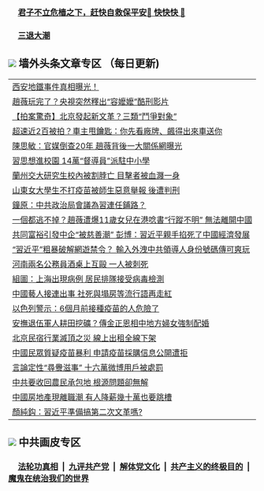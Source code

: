 
 ### &nbsp;&nbsp;&nbsp;&nbsp; [君子不立危樯之下，赶快自救保平安🍎 快快快 📩](https://github.com/pwgy/td/blob/master/README.md)

 ### &nbsp;&nbsp;&nbsp;&nbsp; [三退大潮](https://eqbpwckh.azureedge.net/?key=wjsottsjpndjwfkg&pin=65881581&ag=ogQuit&from=pw2) 

## <img src="https://img.icons8.com/cute-clipart/2x/circled-right.png"> 墙外头条文章专区 （每日更新)

<Table>
<tr><td colspan="2" align="left"><a href="https://eqbpwckh.azureedge.net/?ag=c1493808&key=wjsottsjpndjwfkg&from=pw2">西安地鐵事件真相曝光！
</a></td></tr>
<tr><td colspan="2" align="left"><a href="https://eqbpwckh.azureedge.net/?ag=c1493746&key=wjsottsjpndjwfkg&from=pw2">趙薇玩完了？央視突然釋出“容嬤嬤”酷刑影片
</a></td></tr>
<tr><td colspan="2" align="left"><a href="https://eqbpwckh.azureedge.net/?ag=c1493780&key=wjsottsjpndjwfkg&from=pw2">【拍案驚奇】北京發起新文革？三類“鬥爭對象”
</a></td></tr>
<tr><td colspan="2" align="left"><a href="https://eqbpwckh.azureedge.net/?ag=c1493811&key=wjsottsjpndjwfkg&from=pw2">超速近2百被拍？車主甩鑰匙：你先看廠牌、飆得出來車送你
</a></td></tr>
<tr><td colspan="2" align="left"><a href="https://eqbpwckh.azureedge.net/?ag=c1493797&key=wjsottsjpndjwfkg&from=pw2">陳思敏：官媒倒查20年 趙薇背後一大關係網曝光
</a></td></tr>
<tr><td colspan="2" align="left"><a href="https://eqbpwckh.azureedge.net/?ag=c1493787&key=wjsottsjpndjwfkg&from=pw2">習思想進校園 14萬“督導員”派駐中小學
</a></td></tr>
<tr><td colspan="2" align="left"><a href="https://eqbpwckh.azureedge.net/?ag=c1493757&key=wjsottsjpndjwfkg&from=pw2">蘭州交大研究生校內被割脖亡 目擊者被血濺一身
</a></td></tr>
<tr><td colspan="2" align="left"><a href="https://eqbpwckh.azureedge.net/?ag=c1493725&key=wjsottsjpndjwfkg&from=pw2">山東女大學生不打疫苗被師生惡意舉報 後遭判刑
</a></td></tr>
<tr><td colspan="2" align="left"><a href="https://eqbpwckh.azureedge.net/?ag=c1493768&key=wjsottsjpndjwfkg&from=pw2">鐘原：中共政治局會議為習連任鋪路？
</a></td></tr>
<tr><td colspan="2" align="left"><a href="https://eqbpwckh.azureedge.net/?ag=c1493737&key=wjsottsjpndjwfkg&from=pw2">一個都逃不掉？趙薇遭爆11歲女兒在港唸書“行蹤不明” 無法離開中國
</a></td></tr>
<tr><td colspan="2" align="left"><a href="https://eqbpwckh.azureedge.net/?ag=c1493742&key=wjsottsjpndjwfkg&from=pw2">共同富裕引發中企“被慈善潮” 彭博：習近平親手掐死了中國經濟發展
</a></td></tr>
<tr><td colspan="2" align="left"><a href="https://eqbpwckh.azureedge.net/?ag=c1493738&key=wjsottsjpndjwfkg&from=pw2">“習近平”粗暴破解網遊禁令？ 輸入外洩中共領導人身份號碼傳可爽玩
</a></td></tr>
<tr><td colspan="2" align="left"><a href="https://eqbpwckh.azureedge.net/?ag=c1493712&key=wjsottsjpndjwfkg&from=pw2">河南兩名公務員酒桌上互毆 一人被刺死
</a></td></tr>
<tr><td colspan="2" align="left"><a href="https://eqbpwckh.azureedge.net/?ag=c1493716&key=wjsottsjpndjwfkg&from=pw2">組圖：上海出現病例 居民排隊接受病毒檢測
</a></td></tr>
<tr><td colspan="2" align="left"><a href="https://eqbpwckh.azureedge.net/?ag=c1493820&key=wjsottsjpndjwfkg&from=pw2">中國藝人接連出事 社死與塌房等流行語再走紅
</a></td></tr>
<tr><td colspan="2" align="left"><a href="https://eqbpwckh.azureedge.net/?ag=c1493867&key=wjsottsjpndjwfkg&from=pw2">以色列警示：6個月前接種疫苗的人危險了
</a></td></tr>
<tr><td colspan="2" align="left"><a href="https://eqbpwckh.azureedge.net/?ag=c1493759&key=wjsottsjpndjwfkg&from=pw2">安撫退伍軍人耕田挖礦？傳金正恩相中地方婦女強制配婚
</a></td></tr>
<tr><td colspan="2" align="left"><a href="https://eqbpwckh.azureedge.net/?ag=c1493814&key=wjsottsjpndjwfkg&from=pw2">北京民宿行業滅頂之災 線上出租全線下架
</a></td></tr>
<tr><td colspan="2" align="left"><a href="https://eqbpwckh.azureedge.net/?ag=c1493816&key=wjsottsjpndjwfkg&from=pw2">中國民眾質疑疫苗暴利 申請疫苗採購信息公開遭拒
</a></td></tr>
<tr><td colspan="2" align="left"><a href="https://eqbpwckh.azureedge.net/?ag=c1493813&key=wjsottsjpndjwfkg&from=pw2">言論定性“尋釁滋事” 十六萬微博用戶被處罰
</a></td></tr>
<tr><td colspan="2" align="left"><a href="https://eqbpwckh.azureedge.net/?ag=c1493847&key=wjsottsjpndjwfkg&from=pw2">中共要收回農民承包地 根源問題卻無解
</a></td></tr>
<tr><td colspan="2" align="left"><a href="https://eqbpwckh.azureedge.net/?ag=c1493790&key=wjsottsjpndjwfkg&from=pw2">中國房地產現離職潮 有人降薪幾十萬也要跳槽
</a></td></tr>
<tr><td colspan="2" align="left"><a href="https://eqbpwckh.azureedge.net/?ag=c1493876&key=wjsottsjpndjwfkg&from=pw2">顏純鈎：習近平準備搞第二次文革嗎?
</a></td></tr>
 </Table>

 ## <img src="https://img.icons8.com/cute-clipart/2x/circled-right.png"> 中共画皮专区
 ### &nbsp;&nbsp;&nbsp;&nbsp; [法轮功真相](https://github.com/begood0513/basic/blob/master/README.md) &nbsp;|&nbsp; [九评共产党](https://github.com/begood0513/9ping.md/blob/master/README.md) &nbsp;|&nbsp; [解体党文化](https://github.com/begood0513/jtdwh.md/blob/master/README.md)   &nbsp;|&nbsp; [共产主义的终极目的](https://github.com/begood0513/gczydzjmd.md/blob/master/README.md) &nbsp;|&nbsp; [魔鬼在统治我们的世界](https://github.com/begood0513/gczydzjmd.md/blob/master/README.md) 
